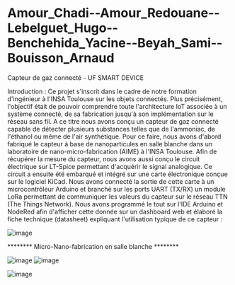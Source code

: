# Amour_Chadi--Amour_Redouane--Lebelguet_Hugo--Benchehida_Yacine--Beyah_Sami--Bouisson_Arnaud
Capteur de gaz connecté - UF SMART DEVICE

Introduction : Ce projet s'inscrit dans le cadre de notre formation d'ingénieur à l'INSA Toulouse sur les objets connectés. Plus précisément, l'objectif était de pouvoir comprendre toute l'architecture IoT associée à un système connecté, de sa fabrication jusqu'à son implémentation sur le réseau sans fil. A ce titre nous avons conçu un capteur de gaz connecté capable de détecter plusieurs substances telles que de l'ammoniac, de l'éthanol ou même de l'air synthétique. Pour ce faire, nous avons d'abord fabriqué le capteur à base de nanoparticules en salle blanche dans un laboratoire de nano-micro-fabrication (AIME) à l'INSA Toulouse. Afin de récupérer la mesure du capteur, nous avons aussi conçu le circuit électrique sur LT-Spice permettant d'acquérir le signal analogique. Ce circuit a ensuite été embarqué et intégré sur une carte électronique conçue sur le logiciel KiCad. Nous avons connecté la sortie de cette carte à un microcontrôleur Arduino et branché sur les ports UART (TX/RX) un module LoRa permettant de communiquer les valeurs du capteur sur le réseau TTN (The Things Network). Nous avons programmé le tout sur l'IDE Arduino et NodeRed afin d'afficher cette donnée sur un dashboard web et élaboré la fiche technique (datasheet) expliquant l'utilisation typique de ce capteur : 

![image](https://user-images.githubusercontent.com/74780897/148228389-c45cbe69-aad9-4a1f-9217-174bfb960774.png)

******** Micro-Nano-fabrication en salle blanche ********


![image](https://user-images.githubusercontent.com/74780897/148229191-f5715afd-bd67-4975-93c8-f305f55eaef4.png) ![image](https://user-images.githubusercontent.com/74780897/148229293-9518c67d-b960-4d03-aa35-a8cddb975baa.png)

![image](https://user-images.githubusercontent.com/74780897/148229457-456d84f2-1b6b-40bd-b0bf-65f2c80dd207.png)



